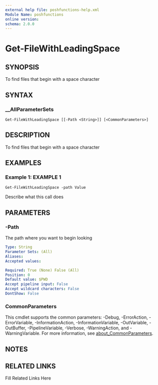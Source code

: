 ```yaml
---
external help file: poshfunctions-help.xml
Module Name: poshfunctions
online version: 
schema: 2.0.0
---
```


# Get-FileWithLeadingSpace

## SYNOPSIS

To find files that begin with a space character

## SYNTAX

### __AllParameterSets

```
Get-FileWithLeadingSpace [[-Path <String>]] [<CommonParameters>]
```

## DESCRIPTION

To find files that begin with a space character


## EXAMPLES

### Example 1: EXAMPLE 1

```
Get-FileWithLeadingSpace -path Value
```

Describe what this call does






## PARAMETERS

### -Path

The path where you want to begin looking

```yaml
Type: String
Parameter Sets: (All)
Aliases: 
Accepted values: 

Required: True (None) False (All)
Position: 0
Default value: $PWD
Accept pipeline input: False
Accept wildcard characters: False
DontShow: False
```


### CommonParameters

This cmdlet supports the common parameters: -Debug, -ErrorAction, -ErrorVariable, -InformationAction, -InformationVariable, -OutVariable, -OutBuffer, -PipelineVariable, -Verbose, -WarningAction, and -WarningVariable. For more information, see [about_CommonParameters](http://go.microsoft.com/fwlink/?LinkID=113216).

## NOTES



## RELATED LINKS

Fill Related Links Here

